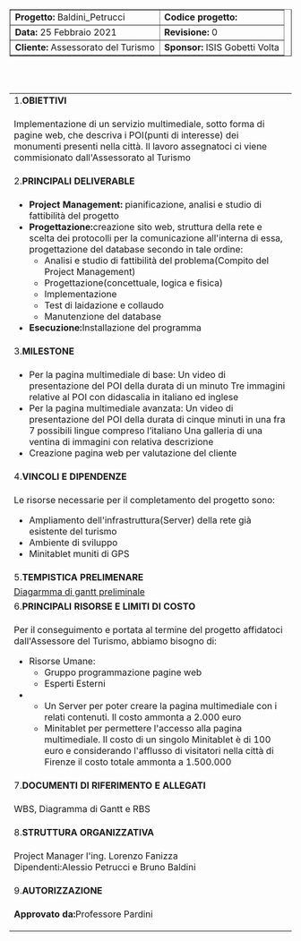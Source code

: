 <!DOCTYPE html>
<html>
    <head>
        <link href="https://cdn.jsdelivr.net/npm/bootstrap@5.0.0-beta2/dist/css/bootstrap.min.css" rel="stylesheet" integrity="sha384-BmbxuPwQa2lc/FVzBcNJ7UAyJxM6wuqIj61tLrc4wSX0szH/Ev+nYRRuWlolflfl" crossorigin="anonymous">
    </head>
    <body>
        <form>
            <table border='1' align="center">
                <tr><td><b>Progetto:</b> Baldini_Petrucci</td> <td><b>Codice progetto:</b></td></tr>
                <tr><td><b>Data:</b> 25 Febbraio 2021</td> <td><b>Revisione:</b> 0</td></tr>
                <tr><td><b>Cliente:</b> Assessorato del Turismo</td> <td><b>Sponsor:</b> ISIS Gobetti Volta</td></tr>
            </table>
        </form>
    <br>
    <br>
        <form>
            <table class="table table-striped">
                    <tr><td>1.<b>OBIETTIVI</b></td></tr>
                    <tr><td>
                        <p>Implementazione di un servizio multimediale, sotto forma di pagine web, che descriva i POI(punti di interesse) dei monumenti presenti nella città. Il lavoro assegnatoci ci viene commisionato dall'Assessorato al Turismo</p>
                    </td></tr>
                    <tr><td>2.<b>PRINCIPALI DELIVERABLE</b></td></tr>
                    <tr><td>
                        <ul>
                            <li><b>Project Management:</b> pianificazione, analisi e studio di fattibilità del progetto</li>
                            <li><b>Progettazione:</b>creazione sito web, struttura della rete e scelta dei protocolli per la comunicazione all'interna di essa, 
                                progettazione del database secondo in tale ordine:
                                <ul>
                                    <li>Analisi e studio di fattibilità del problema(Compito del Project Management)</li>
                                    <li>Progettazione(concettuale, logica e fisica)</li>
                                    <li>Implementazione</li>
                                    <li>Test di laidazione e collaudo</li>
                                    <li>Manutenzione del database</li>
                                </ul>
                            </li>
                            <li><b>Esecuzione:</b>Installazione del programma</li>                            
                        </ul>
                    </td></tr>
                    <tr><td>3.<b>MILESTONE</b></td></tr>
                    <tr><td>
                         <ul>
                                <li>Per la pagina multimediale di base:
                                    Un video di presentazione del POI della durata di un minuto
                                    Tre immagini relative al POI con didascalia in italiano ed inglese
                                </li>
                                <li>Per la pagina multimediale avanzata:
                                    Un video di presentazione del POI della durata di cinque minuti in una fra 7 possibili lingue compreso l’italiano
                                    Una galleria di una ventina di immagini con relativa descrizione
                                </li>
                                <li>Creazione pagina web per valutazione del cliente</li>
                            </ul>
                    </td></tr>
                    <tr><td>4.<b>VINCOLI E DIPENDENZE</b></td></tr>
                    <tr><td>
                        <p>Le risorse necessarie per il completamento del progetto sono:</p>
                        <ul>
                            <li>Ampliamento dell'infrastruttura(Server) della rete già esistente del turismo</li>
                            <li>Ambiente di sviluppo</li>
                            <li>Minitablet muniti di GPS</li>
                        </ul>
                    </td></tr>
                    <tr><td>5.<b>TEMPISTICA PRELIMENARE</b></td></tr>
                    <tr><td>
                        <a href='DiagrammaGantt.md'>Diagarmma di gantt preliminale</a>
                    </td></tr>
                    <tr><td>6.<b>PRINCIPALI RISORSE E LIMITI DI COSTO</b></td></tr>
                    <tr><td>
                        <p> 
                            <p>Per il conseguimento e portata al termine del progetto affidatoci dall'Assessore del Turismo, abbiamo bisogno di: <br></p>
                            <ul> 
                                <li>Risorse Umane:
                                    <ul>
                                        <li>Gruppo programmazione pagine web</li>
                                        <li>Esperti Esterni</li>
                                    </ul>
                                </li>
                                <li>
                                    <ul>
                                        <li>Un Server per poter creare la pagina multimediale con i relati contenuti. Il costo ammonta a 2.000 euro</li>
                                        <li>Minitablet per permettere l'accesso alla pagina multimediale. Il costo di un singolo Minitablet è di 100 euro e considerando l'afflusso di visitatori nella città di Firenze il costo totale ammonta a 1.500.000</li>
                                    </ul>
                                </li>
                            </ul>
                        </p>
                    </td></tr>
                    <tr><td>7.<b>DOCUMENTI DI RIFERIMENTO E ALLEGATI</b></td></tr>
                    <tr><td>
                        <p>WBS, Diagramma di Gantt e RBS </p>
                    </td></tr>
                    <tr><td>8.<b>STRUTTURA ORGANIZZATIVA</b></td></tr>
                    <tr><td>
                        <p>Project Manager l'ing. Lorenzo Fanizza<br> Dipendenti:Alessio Petrucci e Bruno Baldini</p>
                    </td></tr>
                    <tr><td>9.<b>AUTORIZZAZIONE</b></td></tr>
                    <tr><td>
                            <p><b>Approvato da:</b>Professore Pardini</p>
                    </td></tr>
            </table>
        </form>
    </body>
</html>
